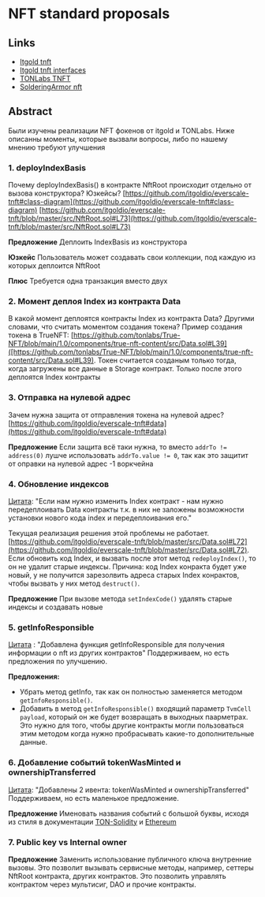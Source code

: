 # NFT standard proposals

## Links
* [Itgold tnft](https://github.com/itgoldio/everscale-tnft)
* [Itgold tnft interfaces](https://github.com/itgoldio/everscale-tnft-interfaces)
* [TONLabs TNFT](https://github.com/tonlabs/True-NFT)
* [SolderingArmor nft](https://github.com/SolderingArmor/liquid-nft)

## Abstract
Были изучены реализации NFT фокенов от itgold и TONLabs. Ниже описанны моменты, которые вызвали вопросы, либо по нашему мнению требуют улучшения

### 1. deployIndexBasis
Почему deployIndexBasis() в контракте NftRoot происходит отдельно от вызова конструктора? Юзкейсы?
[https://github.com/itgoldio/everscale-tnft#class-diagram](https://github.com/itgoldio/everscale-tnft#class-diagram)
[https://github.com/itgoldio/everscale-tnft/blob/master/src/NftRoot.sol#L73](https://github.com/itgoldio/everscale-tnft/blob/master/src/NftRoot.sol#L73)

**Предложение**
Деплоить IndexBasis из конструктора

**Юзкейс**
Пользователь может создавать свои коллекции, под каждую из которых деплоится NftRoot

**Плюс**
Требуется одна транзакция вместо двух

### 2. Момент деплоя Index из контракта Data
В какой момент деплоятся контракты Index из контракта Data? Другими словами, что считать моментом создания токена?
Пример создания токена в TrueNFT:
[https://github.com/tonlabs/True-NFT/blob/main/1.0/components/true-nft-content/src/Data.sol#L39]([https://github.com/tonlabs/True-NFT/blob/main/1.0/components/true-nft-content/src/Data.sol#L39). 
Токен считается созданым только тогда, когда загружены все данные в Storage контракт. Только после этого деплоятся Index контракты

### 3. Отправка на нулевой адрес
Зачем нужна защита от отправления токена на нулевой адрес?
[https://github.com/itgoldio/everscale-tnft#data](https://github.com/itgoldio/everscale-tnft#data)

**Предложение**
Если защита всё таки нужна, то вместо `addrTo != address(0)` лушче использовать `addrTo.value != 0`, так как это защитит от оправки на нулевой адрес -1 воркчейна

### 4. Обновление индексов
[Цитата](https://github.com/itgoldio/everscale-tnft#data): "Если нам нужно изменить Index контракт - нам нужно передеплоивать Data контракты т.к. в них не заложены возможности установки нового кода index и передеплоивания его."

Текущая реализация решения этой проблемы не работает. [https://github.com/itgoldio/everscale-tnft/blob/master/src/Data.sol#L72](https://github.com/itgoldio/everscale-tnft/blob/master/src/Data.sol#L72).
Если обновить код Index, и вызвать после этот метод `redeployIndex()`, то он не удалит старые индексы. Причина: код Index конракта будет уже новый, у не получится зарезолвить адреса старых Index конрактов, чтобы вызвать у них метод `destruct()`.

**Предложение**
При вызове метода `setIndexCode()` удалять старые индексы и создавать новые

### 5. getInfoResponsible
[Цитата](https://github.com/itgoldio/everscale-tnft#data) : "Добавлена функция getInfoResponsible для получения информации о nft из других контрактов"
Поддерживаем, но есть предложения по улучшению.

**Предложения:**
- Убрать метод getInfo, так как он полностью заменяется методом `getInfoResponsible()`.
- Добавить в метод `getInfoResponsible()` входящий параметр `TvmCell payload`, который он же будет возвращать в выходных паарметрах. Это нужно для того, чтобы другие контракты могли пользоваться этим методом когда нужно пробрасывать какие-то дополнительные данные.

### 6. Добавление событий tokenWasMinted и ownershipTransferred
[Цитата](https://github.com/itgoldio/everscale-tnft#data): "Добавлены 2 ивента: tokenWasMinted и ownershipTransferred"
Поддерживаем, но есть маленькое предложение.

**Предложение**
Именовать названия событий с большой буквы, исходя из стиля в документации [TON-Solidity](https://github.com/tonlabs/TON-Solidity-Compiler/blob/master/API.md#emit) и [Ethereum](https://docs.soliditylang.org/en/v0.8.11/contracts.html#events)

### 7. Public key vs Internal owner
**Предложение**
Заменить использование публичного ключа внутренние вызовы. Это позволит вызывать сервисные методы, например, сеттеры NftRoot контракта, других контрактов. Это позволить управлять контрактом через мультисиг, DAO и прочие контракты.





[//]: # (## Принципиальные вопросы)

[//]: # (Приемлим ли токен у которого нет Storage?)

[//]: # (Нужны ли нам индексы?)